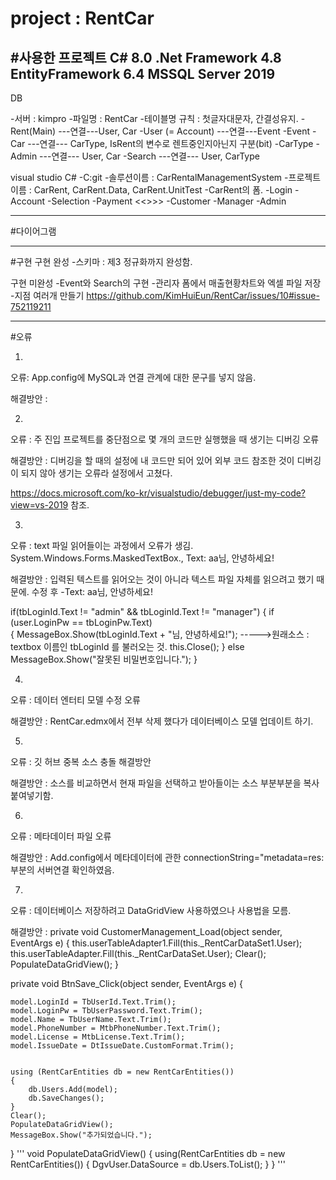 # project : RentCar

#사용한 프로젝트
C# 8.0
.Net Framework 4.8
EntityFramework 6.4
MSSQL Server 2019
-----------------------------------
DB

-서버 : kimpro
-파일명 : RentCar
-테이블명 규칙 : 첫글자대문자, 간결성유지.
-Rent(Main) ---연결---User, Car
-User (= Account) ---연결---Event
-Event
-Car ---연결--- CarType, IsRent의 변수로 렌트중인지아닌지 구분(bit)
-CarType
-Admin ---연결--- User, Car
-Search ---연결--- User, CarType

visual studio C#
-C:git
-솔루션이름 : CarRentalManagementSystem
-프로젝트 이름 : CarRent, CarRent.Data, CarRent.UnitTest
-CarRent의 폼.
-Login
-Account
-Selection
-Payment
<<>>>
-Customer
-Manager
-Admin

---------------------------------------------------
#다이어그램
                              
                                       
                                



--------------------------------------------------------
#구현
구현 완성
-스키마 : 제3 정규화까지 완성함.


구현 미완성
-Event와 Search의 구현
-관리자 폼에서 매출현황차트와 엑셀 파일 저장
-지점 여러개 만들기
https://github.com/KimHuiEun/RentCar/issues/10#issue-752119211

----------------------------------------------------------
#오류

1.

오류: App.config에 MySQL과 연결 관계에 대한 문구를 넣지 않음.

해결방안 : <connectionStrings>
    <add name="RentCarEntities" connectionString="metadata=res://*/RentCar.csdl|res://*/RentCar.ssdl|res://*/RentCar.msl;provider=System.Data.SqlClient;provider connection string=&quot;data source=kimpro;initial catalog=_RentCar;user id=sa;password=3512;MultipleActiveResultSets=True;App=EntityFramework&quot;" providerName="System.Data.EntityClient" />
  </connectionStrings>
  
  
  
  
 2.
 
 오류 : 주 진입 프로젝트를 중단점으로 몇 개의 코드만 실행했을 때 생기는 디버깅 오류
 
 해결방안 : 디버깅을 할 때의 설정에 내 코드만 되어 있어 외부 코드 참조한 것이 디버깅이 되지 않아 생기는 오류라 설정에서 고쳤다.
 
 https://docs.microsoft.com/ko-kr/visualstudio/debugger/just-my-code?view=vs-2019 참조.


3.
오류 : text 파일 읽어들이는 과정에서 오류가 생김. System.Windows.Forms.MaskedTextBox., Text: aa님, 안녕하세요!

해결방안 : 입력된 텍스트를 읽어오는 것이 아니라 텍스트 파일 자체를 읽으려고 했기 때문에. 
     수정 후 
     -Text: aa님, 안녕하세요!

if(tbLoginId.Text != "admin" && tbLoginId.Text != "manager")
{
     if (user.LoginPw == tbLoginPw.Text)     
     {
           MessageBox.Show(tbLoginId.Text + "님, 안녕하세요!");     ----->원래소스 : textbox 이름인 tbLoginId 를 불러오는 것. 
           this.Close();
     }
     else
     MessageBox.Show("잘못된 비밀번호입니다.");
}


4. 
오류 : 데이터 엔터티 모델 수정 오류

해결방안 : RentCar.edmx에서 전부 삭제 했다가 데이터베이스 모델 업데이트 하기.


5.
오류 : 깃 허브 중복 소스 충돌 해결방안

해결방안 : 소스를 비교하면서 현재 파일을 선택하고 받아들이는 소스 부분부분을 복사 붙여넣기함.


6.
오류 : 메타데이터 파일 오류

해결방안 : Add.config에서 메타데이터에 관한 connectionString="metadata=res: 부분의 서버연결 확인하였음.
<connectionStrings>
    <add name="RentCarEntities" connectionString="metadata=res://*/RentCar.csdl|res://*/RentCar.ssdl|res://*/RentCar.msl;provider=System.Data.SqlClient;provider connection string=&quot;data source=kimpro;initial catalog=_RentCar;user id=sa;password=3512;MultipleActiveResultSets=True;App=EntityFramework&quot;" providerName="System.Data.EntityClient" />
  </connectionStrings>


7.
오류 : 데이터베이스 저장하려고 DataGridView 사용하였으나 사용법을 모름.

해결방안 : 
private void CustomerManagement_Load(object sender, EventArgs e)
{
    this.userTableAdapter1.Fill(this._RentCarDataSet1.User);
    this.userTableAdapter.Fill(this._RentCarDataSet.User);
    Clear();
    PopulateDataGridView();
}

private void BtnSave_Click(object sender, EventArgs e)
{

    model.LoginId = TbUserId.Text.Trim();
    model.LoginPw = TbUserPassword.Text.Trim();
    model.Name = TbUserName.Text.Trim();
    model.PhoneNumber = MtbPhoneNumber.Text.Trim();
    model.License = MtbLicense.Text.Trim();
    model.IssueDate = DtIssueDate.CustomFormat.Trim();


    using (RentCarEntities db = new RentCarEntities())
    {
        db.Users.Add(model);
        db.SaveChanges();
    }
    Clear();
    PopulateDataGridView();
    MessageBox.Show("추가되었습니다.");

}
'''
void PopulateDataGridView()
{
    using(RentCarEntities db = new RentCarEntities())
    {
        DgvUser.DataSource = db.Users.ToList<User>();
    }
}
'''

